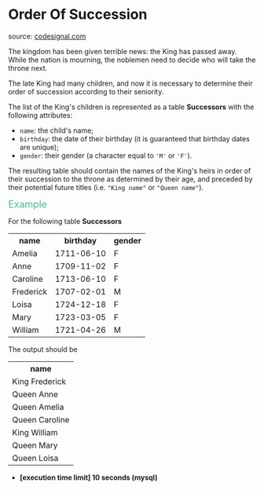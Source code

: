 <h1>Order Of Succession</h1>
<p>source: <a href="https://www.codesignal.com/">codesignal.com</a>
<div><p>The kingdom has been given terrible news: the King has passed away. While the nation is mourning, the noblemen need to decide who will take the throne next.</p>
<p>The late King had many children, and now it is necessary to determine their order of succession according to their seniority.</p>
<p>The list of the King's children is represented as a table <strong>Successors</strong> with the following attributes:</p>
<ul>
<li><code>name</code>: the child's name;</li>
<li><code>birthday</code>: the date of their birthday (it is guaranteed that birthday dates are unique);</li>
<li><code>gender</code>: their gender (a character equal to <code>'M'</code> or <code>'F'</code>).</li>
</ul>
<p>The resulting table should contain the names of the King's heirs in order of their succession to the throne as determined by their age, and preceded by their potential future titles (i.e. <code>"King <em>name</em>"</code> or <code>"Queen <em>name</em>"</code>).</p>
<p><span style="color:#44BFA3;font-size:1.4em">Example</span></p>
<p>For the following table <strong>Successors</strong></p>
<table>
  <tbody><tr>
    <th>name</th>
    <th>birthday</th>
    <th>gender</th>
  </tr>
  <tr>
    <td>Amelia</td>
    <td>1711-06-10</td>
    <td>F</td>
  </tr>
  <tr>
    <td>Anne</td>
    <td>1709-11-02</td>
    <td>F</td>
  </tr>
  <tr>
    <td>Caroline</td>
    <td>1713-06-10</td>
    <td>F</td>
  </tr>
  <tr>
    <td>Frederick</td>
    <td>1707-02-01</td>
    <td>M</td>
  </tr>
  <tr>
    <td>Loisa</td>
    <td>1724-12-18</td>
    <td>F</td>
  </tr>
  <tr>
    <td>Mary</td>
    <td>1723-03-05</td>
    <td>F</td>
  </tr>
  <tr>
    <td>William</td>
    <td>1721-04-26</td>
    <td>M</td>
  </tr>
</tbody></table>
<p>The output should be</p>
<table>
  <tbody><tr>
    <th>name</th>
  </tr>
  <tr>
    <td>King Frederick</td>
  </tr>
  <tr>
    <td>Queen Anne</td>
  </tr>
  <tr>
    <td>Queen Amelia</td>
  </tr>
  <tr>
    <td>Queen Caroline</td>
  </tr>
  <tr>
    <td>King William</td>
  </tr>
  <tr>
    <td>Queen Mary</td>
  </tr>
  <tr>
    <td>Queen Loisa</td>
  </tr>
</tbody></table>
<ul>
<li><strong>[execution time limit] 10 seconds (mysql)</strong></li>
</ul>
</div>
